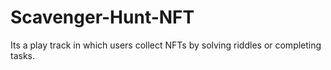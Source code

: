 # Scavenger-Hunt-NFT
Its a play track in which users collect NFTs by solving riddles or completing tasks.
